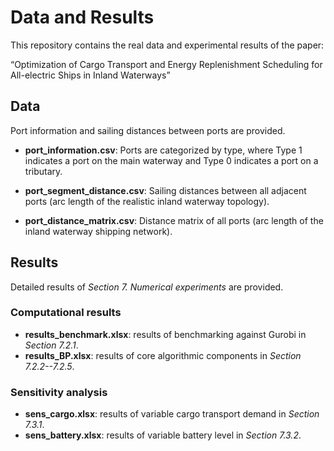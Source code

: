 # Data and Results
This repository contains the real data and experimental results of the paper: 

“Optimization of Cargo Transport and Energy Replenishment Scheduling for All-electric Ships in Inland Waterways”

## Data
Port information and sailing distances between ports are provided.

* **port_information.csv**:
Ports are categorized by type, where Type 1 indicates a port on the main waterway and Type 0 indicates a port on a tributary.

*  **port_segment_distance.csv**:
Sailing distances between all adjacent ports (arc length of the realistic inland waterway topology).
 
*  **port_distance_matrix.csv**:
Distance matrix of all ports (arc length of the inland waterway shipping network).

## Results
Detailed results of *Section 7. Numerical experiments* are provided.

### Computational results

* **results_benchmark.xlsx**: results of benchmarking against Gurobi in *Section 7.2.1*.
* **results_BP.xlsx**: results of core algorithmic components in *Section 7.2.2--7.2.5*.

### Sensitivity analysis
* **sens_cargo.xlsx**: results of variable cargo transport demand in *Section 7.3.1*.
* **sens_battery.xlsx**: results of variable battery level in *Section 7.3.2*.

